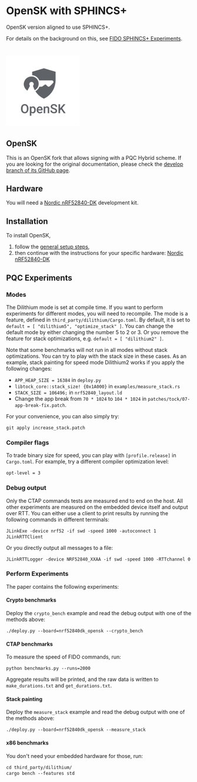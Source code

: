# OpenSK with SPHINCS+
OpenSK version aligned to use SPHINCS+. 

For details on the background on this, see [FIDO SPHINCS+ Experiments](https://github.com/rugo/fido-sphincs-experiments).

# <img alt="OpenSK logo" src="docs/img/OpenSK.svg" width="200px">

## OpenSK

This is an OpenSK fork that allows signing with a PQC Hybrid scheme. If you are looking for the original documentation, please check the
[develop branch of its GitHub page](https://github.com/google/OpenSK/tree/develop).

## Hardware

You will need a
[Nordic nRF52840-DK](https://www.nordicsemi.com/Software-and-Tools/Development-Kits/nRF52840-DK)
development kit.

## Installation

To install OpenSK,

1.  follow the [general setup steps](docs/install.md),
1.  then continue with the instructions for your specific hardware:
	[Nordic nRF52840-DK](docs/boards/nrf52840dk.md)

## PQC Experiments

### Modes

The Dilithium mode is set at compile time. If you want to perform experiments for different modes,
you will need to recompile. The mode is a feature, defined in
`third_party/dilithium/Cargo.toml`. By default, it is set to
`default = [ "dilithium5", "optimize_stack" ]`. You can change the default mode by either changing
the number 5 to 2 or 3. Or you remove the feature for stack optimizations, e.g.
`default = [ "dilithium2" ]`.

Note that some benchmarks will not run in all modes without stack optimizations. You can try to
play with the stack size in these cases. As an example, stack painting for speed mode Dilithium2
works if you apply the following changes:

*   `APP_HEAP_SIZE = 16384` in `deploy.py`
*   `libtock_core::stack_size! {0x1A000}` in `examples/measure_stack.rs`
*   `STACK_SIZE = 106496;` in `nrf52840_layout.ld`
*   Change the app break from `70 * 1024` to `104 * 1024` in `patches/tock/07-app-break-fix.patch`.

For your convenience, you can also simply try:

```
git apply increase_stack.patch
```

### Compiler flags

To trade binary size for speed, you can play with `[profile.release]` in `Cargo.toml`.
For example, try a different compiler optimization level:

```
opt-level = 3
```

### Debug output

Only the CTAP commands tests are measured end to end on the host. All other experiments are
measured on the embedded device itself and output over RTT. You can either use a client to print
results by running the following commands in different terminals:

```
JLinkExe -device nrf52 -if swd -speed 1000 -autoconnect 1
JLinkRTTClient
```

Or you directly output all messages to a file:

```
JLinkRTTLogger -device NRF52840_XXAA -if swd -speed 1000 -RTTchannel 0
```

### Perform Experiments

The paper contains the following experiments:

#### Crypto benchmarks

Deploy the `crypto_bench` example and read the debug output with one of the methods above:

```
./deploy.py --board=nrf52840dk_opensk --crypto_bench
```

#### CTAP benchmarks

To measure the speed of FIDO commands, run:

```
python benchmarks.py --runs=2000
```

Aggregate results will be printed, and the raw data is written to `make_durations.txt` and
`get_durations.txt`.


#### Stack painting

Deploy the `measure_stack` example and read the debug output with one of the methods above:

```
./deploy.py --board=nrf52840dk_opensk --measure_stack
```

#### x86 benchmarks

You don't need your embedded hardware for those, run:

```
cd third_party/dilithium/
cargo bench --features std
```

